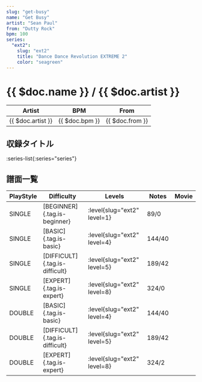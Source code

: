 ```yaml
---
slug: "get-busy"
name: "Get Busy"
artist: "Sean Paul"
from: "Dutty Rock"
bpm: 100
series:
  "ext2":
    slug: "ext2"
    title: "Dance Dance Revolution EXTREME 2"
    color: "seagreen"
---
```


# {{ $doc.name }} / {{ $doc.artist }}

|Artist|BPM|From|
|------|---|----|
|{{ $doc.artist }}|{{ $doc.bpm }}|{{ $doc.from }}|

## 収録タイトル

:series-list{:series="series"}

## 譜面一覧

|PlayStyle|Difficulty|Levels|Notes|Movie|
|---------|----------|------|-----|-----|
|SINGLE|[BEGINNER]{.tag.is-beginner}|:level{slug="ext2" level=1}|89/0||
|SINGLE|[BASIC]{.tag.is-basic}|:level{slug="ext2" level=4}|144/40||
|SINGLE|[DIFFICULT]{.tag.is-difficult}|:level{slug="ext2" level=5}|189/42||
|SINGLE|[EXPERT]{.tag.is-expert}|:level{slug="ext2" level=8}|324/0||
|DOUBLE|[BASIC]{.tag.is-basic}|:level{slug="ext2" level=4}|144/40||
|DOUBLE|[DIFFICULT]{.tag.is-difficult}|:level{slug="ext2" level=5}|189/42||
|DOUBLE|[EXPERT]{.tag.is-expert}|:level{slug="ext2" level=8}|324/2||
